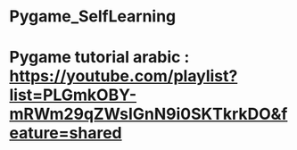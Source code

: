 # Pygame_SelfLearning
# Pygame tutorial arabic  : https://youtube.com/playlist?list=PLGmkOBY-mRWm29qZWsIGnN9i0SKTkrkDO&feature=shared
